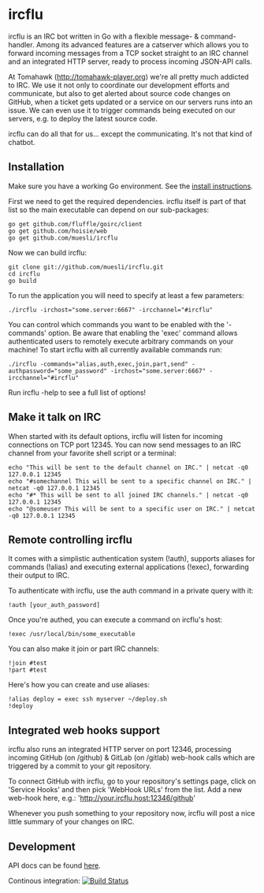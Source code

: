 ircflu
======

ircflu is an IRC bot written in Go with a flexible message- & command-handler.
Among its advanced features are a catserver which allows you to forward incoming
messages from a TCP socket straight to an IRC channel and an integrated HTTP
server, ready to process incoming JSON-API calls.

At Tomahawk (http://tomahawk-player.org) we're all pretty much addicted to IRC.
We use it not only to coordinate our development efforts and communicate, but
also to get alerted about source code changes on GitHub, when a ticket gets
updated or a service on our servers runs into an issue. We can even use it to
trigger commands being executed on our servers, e.g. to deploy the latest
source code.

ircflu can do all that for us... except the communicating. It's not that kind
of chatbot.

## Installation

Make sure you have a working Go environment. See the [install instructions](http://golang.org/doc/install.html).

First we need to get the required dependencies. ircflu itself is part of that
list so the main executable can depend on our sub-packages:

    go get github.com/fluffle/goirc/client
    go get github.com/hoisie/web
    go get github.com/muesli/ircflu

Now we can build ircflu:

    git clone git://github.com/muesli/ircflu.git
    cd ircflu
    go build

To run the application you will need to specify at least a few parameters:

    ./ircflu -irchost="some.server:6667" -ircchannel="#ircflu"

You can control which commands you want to be enabled with the '-commands'
option. Be aware that enabling the 'exec' command allows authenticated users
to remotely execute arbitrary commands on your machine! To start ircflu with
all currently available commands run:

    ./ircflu -commands="alias,auth,exec,join,part,send" -authpassword="some_password" -irchost="some.server:6667" -ircchannel="#ircflu"

Run ircflu -help to see a full list of options!

## Make it talk on IRC

When started with its default options, ircflu will listen for incoming
connections on TCP port 12345. You can now send messages to an IRC channel
from your favorite shell script or a terminal:

    echo "This will be sent to the default channel on IRC." | netcat -q0 127.0.0.1 12345
    echo "#somechannel This will be sent to a specific channel on IRC." | netcat -q0 127.0.0.1 12345
    echo "#* This will be sent to all joined IRC channels." | netcat -q0 127.0.0.1 12345
    echo "@someuser This will be sent to a specific user on IRC." | netcat -q0 127.0.0.1 12345

## Remote controlling ircflu

It comes with a simplistic authentication system (!auth), supports aliases for
commands (!alias) and executing external applications (!exec), forwarding their
output to IRC.

To authenticate with ircflu, use the auth command in a private query with it:

    !auth [your_auth_password]

Once you're authed, you can execute a command on ircflu's host:

    !exec /usr/local/bin/some_executable

You can also make it join or part IRC channels:

    !join #test
    !part #test

Here's how you can create and use aliases:

    !alias deploy = exec ssh myserver ~/deploy.sh
    !deploy

## Integrated web hooks support

ircflu also runs an integrated HTTP server on port 12346, processing incoming
GitHub (on /github) & GitLab (on /gitlab) web-hook calls which are triggered
by a commit to your git repository.

To connect GitHub with ircflu, go to your repository's settings page, click on
'Service Hooks' and then pick 'WebHook URLs' from the list. Add a new web-hook
here, e.g.: 'http://your.ircflu.host:12346/github'

Whenever you push something to your repository now, ircflu will post a nice
little summary of your changes on IRC.

## Development

API docs can be found [here](http://godoc.org/github.com/muesli/ircflu).

Continous integration: [![Build Status](https://secure.travis-ci.org/muesli/ircflu.png)](http://travis-ci.org/muesli/ircflu)
